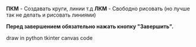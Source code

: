 **ПКМ** - Создавать круги, линии т.д
**ЛКМ** - Свободно рисовать (но лучше так не делать и рисовать линиями)

**Перед завершением обязательно нажать кнопку "Завершить".**

draw in python tkinter canvas code
